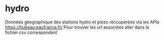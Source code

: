 # hydro

Données géographique des stations hydro et piezo réccupérées via les APIs https://hubeau.eaufrance.fr/
Pour trouver les url associées aller dans le fichier csv correspondant
